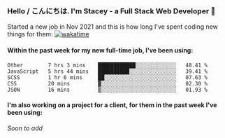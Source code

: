 ### Hello / こんにちは. I'm Stacey - a Full Stack Web Developer 👋

Started a new job in Nov 2021 and this is how long I've spent coding new things for them: [![wakatime](https://wakatime.com/badge/user/86082ce1-bca4-4a02-a7a3-c2242e42ac7a/project/12b01edb-1cc9-44e6-b4ef-181fde524dc6.svg)](https://wakatime.com/badge/user/86082ce1-bca4-4a02-a7a3-c2242e42ac7a/project/12b01edb-1cc9-44e6-b4ef-181fde524dc6)

#### Within the past week for my new full-time job, I've been using:
<!--START_SECTION:waka-->
```text
Other        7 hrs 3 mins    ████████████░░░░░░░░░░░░░   48.41 % 
JavaScript   5 hrs 44 mins   ██████████░░░░░░░░░░░░░░░   39.41 % 
SCSS         1 hr 6 mins     ██░░░░░░░░░░░░░░░░░░░░░░░   07.63 % 
CSS          20 mins         ▓░░░░░░░░░░░░░░░░░░░░░░░░   02.30 % 
JSON         16 mins         ▒░░░░░░░░░░░░░░░░░░░░░░░░   01.93 % 
```
<!--END_SECTION:waka-->

#### I'm also working on a project for a client, for them in the past week I've been using:
*Soon to add*

